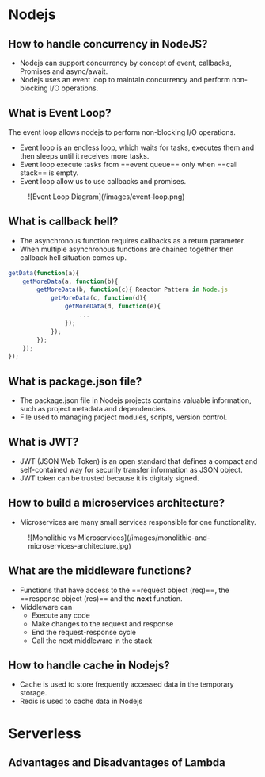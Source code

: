 # Nodejs

## How to handle concurrency in NodeJS?

- Nodejs can support concurrency by concept of event, callbacks, Promises and async/await.
- Nodejs uses an event loop to maintain concurrency and perform non-blocking I/O operations.

## What is Event Loop?

The event loop allows nodejs to perform non-blocking I/O operations.

- Event loop is an endless loop, which waits for tasks, executes them and then sleeps until it receives more tasks.
- Event loop execute tasks from ==event queue== only when ==call stack== is empty.
- Event loop allow us to use callbacks and promises.

<figure markdown="span">
  ![Event Loop Diagram](/images/event-loop.png)
</figure>

## What is callback hell?

- The asynchronous function requires callbacks as a return parameter.
- When multiple asynchronous functions are chained together then callback hell situation comes up.

``` js linenums="1"
getData(function(a){
    getMoreData(a, function(b){
        getMoreData(b, function(c){ Reactor Pattern in Node.js
            getMoreData(c, function(d){ 
	            getMoreData(d, function(e){ 
		            ...
		        });
	        });
        });
    });
});
```

## What is package.json file?

- The package.json file in Nodejs projects contains valuable information, such as project metadata and dependencies.
- File used to managing project modules, scripts, version control.

## What is JWT?

- JWT (JSON Web Token) is an open standard that defines a compact and self-contained way for securily transfer information as JSON object.
- JWT token can be trusted because it is digitaly signed.

## How to build a microservices architecture?

- Microservices are many small services responsible for one functionality.

<figure markdown="span">
  ![Monolithic vs Microservices](/images/monolithic-and-microservices-architecture.jpg)
</figure>

## What are the middleware functions?

- Functions that have access to the ==request object (req)==, the ==response object (res)== and the **next** function.
- Middleware can
    * Execute any code
    * Make changes to the request and response
    * End the request-response cycle
    * Call the next middleware in the stack

## How to handle cache in Nodejs?

- Cache is used to store frequently accessed data in the temporary storage.
- Redis is used to cache data in Nodejs

# Serverless

## Advantages and Disadvantages of Lambda